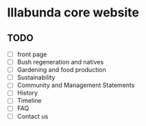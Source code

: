 # Illabunda core website


## TODO

- [ ] front page
- [ ] Bush regeneration and natives
- [ ] Gardening and food production
- [ ] Sustainability
- [ ] Community and Management Statements
- [ ] History
- [ ] Timeline
- [ ] FAQ
- [ ] Contact us
